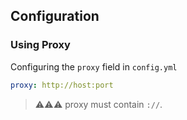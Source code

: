 ## Configuration

### Using Proxy

Configuring the `proxy` field in `config.yml`

```yml
proxy: http://host:port
```

> ⚠️⚠️⚠️ proxy must contain `://`.
